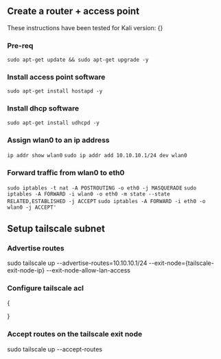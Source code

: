 
## Create a router + access point
These instructions have been tested for Kali version: {}

### Pre-req
`sudo apt-get update && sudo apt-get upgrade -y`

### Install access point software
`sudo apt-get install hostapd -y`

### Install dhcp software
`sudo apt-get install udhcpd -y`

### Assign wlan0 to an ip address
`ip addr show wlan0`
`sudo ip addr add 10.10.10.1/24 dev wlan0`

### Forward traffic from wlan0 to eth0
`sudo iptables -t nat -A POSTROUTING -o eth0 -j MASQUERADE`
`sudo iptables -A FORWARD -i wlan0 -o eth0 -m state --state RELATED,ESTABLISHED -j ACCEPT`
`sudo iptables -A FORWARD -i eth0 -o wlan0 -j ACCEPT'`

## Setup tailscale subnet

### Advertise routes
sudo tailscale up --advertise-routes=10.10.10.1/24 --exit-node={tailscale-exit-node-ip} --exit-node-allow-lan-access

### Configure tailscale acl
{

}

### Accept routes on the tailscale exit node
sudo tailscale up --accept-routes
